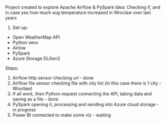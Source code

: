 Project created to explore Apache Airflow & PySpark
Idea: Checking if, and in case yes how much avg temperature increased in Wroclaw over last years

1. Set-up:
- Open WeatherMap API
- Python venv
- Airlow
- PySpark
- Azure Storage DLGen2

Steps:
1. Airflow http sensor checking url - done
2. Airflow file sensor checking file with city list (in this case there is 1 city - Wrocław)
3. If all work, then Python request connecting the API, taking data and saving as a file - done
4. PySpark opening it, processing and sending into Azure cloud storage - in progress
5. Power BI connected to make some viz - waiting

